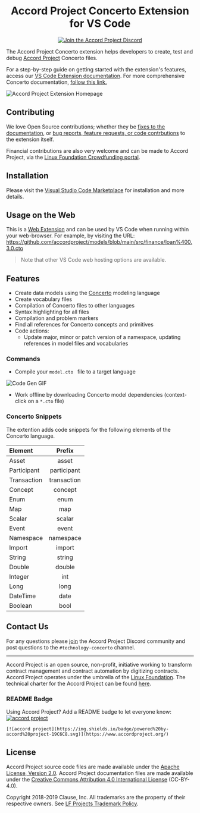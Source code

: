 <h1 align="center">
  Accord Project Concerto Extension for VS Code
</h1>

<p align="center">
  <a href="https://discord.com/invite/Zm99SKhhtA">
    <img src="https://img.shields.io/badge/Accord%20Project-Join%20Discord-blue" alt="Join the Accord Project Discord" />
  </a>
</p>

The Accord Project Concerto extension helps developers to create, test and debug [Accord Project](https://accordproject.org) Concerto files.

For a step-by-step guide on getting started with the extension's features, access our [VS Code Extension documentation](https://concerto.accordproject.org/docs/vscode). For more comprehensive Concerto documentation, [follow this link.](https://concerto.accordproject.org)

![Accord Project Extension Homepage](assets/VSCodeImage.png)

## Contributing

We love Open Source contributions; whether they be [fixes to the documentation](https://github.com/accordproject/concerto-docs), or [bug reports, feature requests, or code contrbutions](https://github.com/accordproject/vscode-web-extension) to the extension itself.

Financial contributions are also very welcome and can be made to Accord Project, via the [Linux Foundation Crowdfunding portal](https://crowdfunding.lfx.linuxfoundation.org/projects/accordproject).

## Installation

Please visit the [Visual Studio Code Marketplace](https://marketplace.visualstudio.com/items?itemName=accordproject.concerto-vscode-extension) for installation and more details.

## Usage on the Web

This is a [Web Extension](https://code.visualstudio.com/api/extension-guides/web-extensions) and can be used by VS Code when running within your web-browser. For example, by visiting the URL: https://github.com/accordproject/models/blob/main/src/finance/loan%400.3.0.cto

> Note that other VS Code web hosting options are available.

## Features

- Create data models using the [Concerto](https://concerto.accordproject.org) modeling language
- Create vocabulary files
- Compilation of Concerto files to other languages
- Syntax highlighting for all files
- Compilation and problem markers
- Find all references for Concerto concepts and primitives
- Code actions:
   - Update major, minor or patch version of a namespace, updating references in model files and vocabularies

### Commands

- Compile your ``model.cto `` file to a target language

![Code Gen GIF](./assets/Code%20Gen.gif)

- Work offline by downloading Concerto model dependencies (context-click on a `*.cto` file)

### Concerto Snippets

The extention adds code snippets for the following elements of the Concerto language.

| Element     |   Prefix    |
| :---------- | :---------: |
| Asset       |    asset    |
| Participant | participant |
| Transaction | transaction |
| Concept     |   concept   |
| Enum        |    enum     |
| Map         |    map      |
| Scalar      |    scalar   |
| Event       |    event    |
| Namespace   |   namespace |
| Import      |    import   |
| String      |    string   |
| Double      |    double   |
| Integer     |    int      |
| Long        |    long     |
| DateTime    |    date     |
| Boolean     |    bool     |

## Contact Us

For any questions please [join](https://discord.com/invite/Zm99SKhhtA) the Accord Project Discord community and post questions to the `#technology-concerto` channel.

---

Accord Project is an open source, non-profit, initiative working to transform contract management and contract automation by digitizing contracts. Accord Project operates under the umbrella of the [Linux Foundation][linuxfound]. The technical charter for the Accord Project can be found [here][charter].

### README Badge

Using Accord Project? Add a README badge to let everyone know: [![accord project](https://img.shields.io/badge/powered%20by-accord%20project-19C6C8.svg)](https://www.accordproject.org/)

```
[![accord project](https://img.shields.io/badge/powered%20by-accord%20project-19C6C8.svg)](https://www.accordproject.org/)
```

## License <a name="license"></a>

Accord Project source code files are made available under the [Apache License, Version 2.0][apache].
Accord Project documentation files are made available under the [Creative Commons Attribution 4.0 International License][creativecommons] (CC-BY-4.0).

Copyright 2018-2019 Clause, Inc. All trademarks are the property of their respective owners. See [LF Projects Trademark Policy](https://lfprojects.org/policies/trademark-policy/).

[linuxfound]: https://www.linuxfoundation.org
[charter]: https://github.com/accordproject/governance/blob/master/accord-project-technical-charter.md
[apmain]: https://accordproject.org/ 
[apblog]: https://medium.com/@accordhq
[apdoc]: https://docs.accordproject.org/
[apdiscord]: https://discord.com/invite/Zm99SKhhtA

[contributing]: https://github.com/accordproject/vscode-web-extension/blob/master/CONTRIBUTING.md
[developers]: https://github.com/accordproject/vscode-web-extension/blob/master/DEVELOPERS.md

[apache]: https://github.com/accordproject/vscode-web-extension/blob/master/LICENSE
[creativecommons]: http://creativecommons.org/licenses/by/4.0/